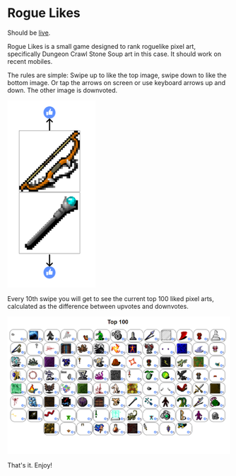 # Rogue Likes

Should be [live](https://emh.lart.no/publish/roguelikes/).

Rogue Likes is a small game designed to rank roguelike pixel art, specifically
Dungeon Crawl Stone Soup art in this case. It should work on recent mobiles.

The rules are simple:
Swipe up to like the top image, swipe down to like the bottom image.
Or tap the arrows on screen or use keyboard arrows up and down.
The other image is downvoted.

<img alt="Swipe" src="./images/roguelikes1.png" width=200>

Every 10th swipe you will get to see the current top 100 liked pixel arts,
calculated as the difference between upvotes and downvotes.

![Results](./images/roguelikes2.png)

That's it. Enjoy!

